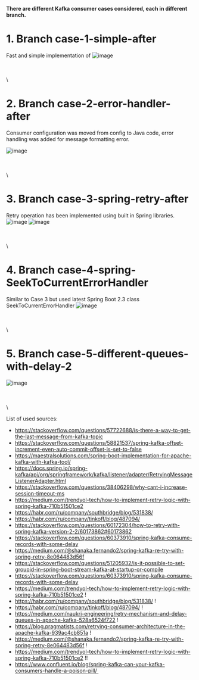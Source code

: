 
**There are different Kafka consumer cases considered, each in different branch.**


# 1. Branch **case-1-simple-after**
Fast and simple implementation of 
![image](https://user-images.githubusercontent.com/37443840/113258476-a68e5580-92d4-11eb-982f-f300aeae7196.png)

\
\
\



# 2. Branch **case-2-error-handler-after**
Consumer configuration was moved from config to Java code, error handling was added for message formatting error.

![image](https://user-images.githubusercontent.com/37443840/113259358-b490a600-92d5-11eb-8fb3-780510dabf7a.png)


\
\
\


# 3. Branch **case-3-spring-retry-after**

Retry operation has been implemented using built in Spring libraries.
![image](https://user-images.githubusercontent.com/37443840/113260846-6b415600-92d7-11eb-99a0-b43ebb3187eb.png)
![image](https://user-images.githubusercontent.com/37443840/113264631-dbea7180-92db-11eb-9d64-abd6d972736d.png)


\
\
\


# 4. Branch **case-4-spring-SeekToCurrentErrorHandler**

Similar to Case 3 but used latest Spring Boot 2.3 class SeekToCurrentErrorHandler
![image](https://user-images.githubusercontent.com/37443840/113264705-eefd4180-92db-11eb-9320-463a07ee6f9f.png)


\
\
\


# 5. Branch **case-5-different-queues-with-delay-2**

![image](https://user-images.githubusercontent.com/37443840/113265892-510a7680-92dd-11eb-8062-c4a4b2dae677.png)


\
\
\




List of used sources:

* https://stackoverflow.com/questions/57722688/is-there-a-way-to-get-the-last-message-from-kafka-topic
* https://stackoverflow.com/questions/58821537/spring-kafka-offset-increment-even-auto-commit-offset-is-set-to-false
* https://maestralsolutions.com/spring-boot-implementation-for-apache-kafka-with-kafka-tool/
* https://docs.spring.io/spring-kafka/api/org/springframework/kafka/listener/adapter/RetryingMessageListenerAdapter.html
* https://stackoverflow.com/questions/38406298/why-cant-i-increase-session-timeout-ms
* https://medium.com/trendyol-tech/how-to-implement-retry-logic-with-spring-kafka-710b51501ce2
* https://habr.com/ru/company/southbridge/blog/531838/
* https://habr.com/ru/company/tinkoff/blog/487094/
* https://stackoverflow.com/questions/60172304/how-to-retry-with-spring-kafka-version-2-2/60173862#60173862
* https://stackoverflow.com/questions/60373910/spring-kafka-consume-records-with-some-delay
* https://medium.com/@shanaka.fernando2/spring-kafka-re-try-with-spring-retry-8e064483d56f
* https://stackoverflow.com/questions/51205932/is-it-possible-to-set-groupid-in-spring-boot-stream-kafka-at-startup-or-compile
* https://stackoverflow.com/questions/60373910/spring-kafka-consume-records-with-some-delay
* https://medium.com/trendyol-tech/how-to-implement-retry-logic-with-spring-kafka-710b51501ce2 !
* https://habr.com/ru/company/southbridge/blog/531838/ !
* https://habr.com/ru/company/tinkoff/blog/487094/ !
* https://medium.com/naukri-engineering/retry-mechanism-and-delay-queues-in-apache-kafka-528a6524f722 !
* https://blog.pragmatists.com/retrying-consumer-architecture-in-the-apache-kafka-939ac4cb851a !
* https://medium.com/@shanaka.fernando2/spring-kafka-re-try-with-spring-retry-8e064483d56f !
* https://medium.com/trendyol-tech/how-to-implement-retry-logic-with-spring-kafka-710b51501ce2 !!
* https://www.confluent.io/blog/spring-kafka-can-your-kafka-consumers-handle-a-poison-pill/ 

